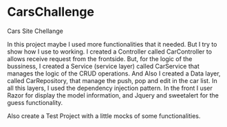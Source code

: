 # CarsChallenge
Cars Site Chellange 

In this project maybe I used more functionalities that it needed. But I try to show how I use to working.
I created a Controller called CarController to allows receive request from the frontside. But, for the logic of the bussiness, I created a Service (service layer) called CarService that manages the logic of the CRUD operations. And Also I created a Data layer, called CarRepository, that manage the push, pop and edit in the car list. In all this layers, I used the dependency injection pattern.
In the front I user Razor for display the model information, and Jquery and sweetalert for the guess functionality.

Also create a Test Project with a little mocks of some functionalities.
